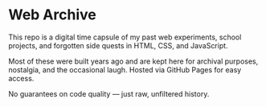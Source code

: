 # Web Archive

This repo is a digital time capsule of my past web experiments, school projects, and forgotten side quests in HTML, CSS, and JavaScript.

Most of these were built years ago and are kept here for archival purposes, nostalgia, and the occasional laugh. Hosted via GitHub Pages for easy access.

No guarantees on code quality — just raw, unfiltered history.

